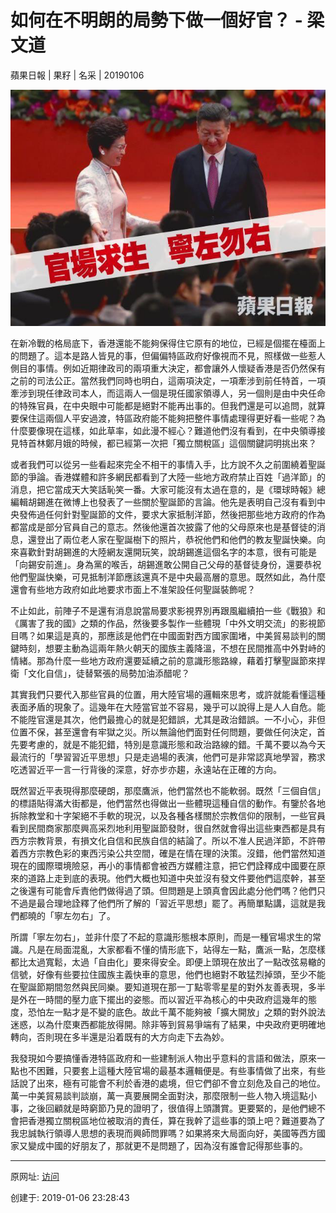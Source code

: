 # 如何在不明朗的局勢下做一個好官？ - 梁文道 

蘋果日報 | 果籽 | 名采 | 20190106

![图20190106-1一个好官](图20190106-1一个好官.png)

在新冷戰的格局底下，香港還能不能夠保得住它原有的地位，已經是個擺在檯面上的問題了。這本是路人皆見的事，但偏偏特區政府好像視而不見，照樣做一些惹人側目的事情。例如近期律政司的兩項重大決定，都會讓外人懷疑香港是否仍然保有之前的司法公正。當然我們同時也明白，這兩項決定，一項牽涉到前任特首，一項牽涉到現任律政司本人，而這兩人一個是現任國家領導人，另一個則是由中央任命的特殊官員，在中央眼中可能都是絕對不能再出事的。但我們還是可以追問，就算要保住這兩個人平安過渡，特區政府能不能夠把整件事情處理得更好看一些呢？為什麼要像現在這樣，如此草率，如此漫不經心？難道他們沒有看到，在中央領導接見特首林鄭月娥的時候，都已經第一次把「獨立關稅區」這個關鍵詞明挑出來？  

或者我們可以從另一些看起來完全不相干的事情入手，比方說不久之前圍繞着聖誕節的爭論。香港媒體和許多網民都看到了大陸一些地方政府禁止百姓「過洋節」的消息，把它當成天大笑話恥笑一番。大家可能沒有太過在意的，是《環球時報》總編輯胡錫進在微博上也發表了一些關於聖誕節的言論。他先是表明自己沒有看到中央發佈過任何針對聖誕節的文件，要求大家抵制洋節，然後把那些地方政府的作為都當成是部分官員自己的意志。然後他還首次披露了他的父母原來也是基督徒的消息，還登出了兩位老人家在聖誕樹下的照片，恭祝他們和他們的教友聖誕快樂。向來喜歡針對胡錫進的大陸網友還開玩笑，說胡錫進這個名字的本意，很有可能是「向錫安前進」。身為黨的喉舌，胡錫進敢公開自己父母的基督徒身份，還要恭祝他們聖誕快樂，可見抵制洋節應該還真不是中央最高層的意思。既然如此，為什麼還會有些地方政府如此地要求市面上不准架設任何聖誕裝飾呢？  

不止如此，前陣子不是還有消息說當局要求影視界別再跟風繼續拍一些《戰狼》和《厲害了我的國》之類的作品，然後要多製作一些體現「中外文明交流」的影視節目嗎？如果這是真的，那應該是他們在中國面對西方國家圍堵，中美貿易談判的關鍵時刻，想要主動為這兩年熱火朝天的國族主義降溫，不想在民間推高中外對峙的情緒。那為什麼一些地方政府還要延續之前的意識形態路線，藉着打擊聖誕節來捍衛「文化自信」，徒替緊張的局勢加油添醋呢？  

其實我們只要代入那些官員的位置，用大陸官場的邏輯來思考，或許就能看懂這種表面矛盾的現象了。這幾年在大陸當官並不容易，幾乎可以說得上是人人自危。能不能陞官還是其次，他們最擔心的就是犯錯誤，尤其是政治錯誤。一不小心，非但位置不保，甚至還會有牢獄之災。所以無論他們面對任何問題，要做任何決定，首先要考慮的，就是不能犯錯，特別是意識形態和政治路線的錯。千萬不要以為今天最流行的「學習習近平思想」只是走過場的表演，他們可是非常認真地學習，務求吃透習近平一言一行背後的深意，好亦步亦趨，永遠站在正確的方向。  

既然習近平表現得那麼硬朗，那麼鷹派，他們當然也不能軟弱。既然「三個自信」的標語貼得滿大街都是，他們當然也得做出一些體現這種自信的動作。有鑒於各地拆除教堂和十字架絕不手軟的現況，以及各種各樣關於宗教信仰的限制，一些官員看到民間商家那麼興高采烈地利用聖誕節發財，很自然就會得出這些東西都是具有西方宗教背景，有損文化自信和民族自信的結論了。所以不准人民過洋節，不許帶着西方宗教色彩的東西污染公共空間，確是在情在理的決策。沒錯，他們當然知道現在的國際環境險惡，再小的事情都會被西方媒體注意，把它們詮釋成中國要在原來的道路上走到底的表現。他們大概也知道中央並沒有發文件要他們這麼幹，甚至之後還有可能會斥責他們做得過了頭。但問題是上頭真會因此處分他們嗎？他們只不過是最合理地詮釋了他們所了解的「習近平思想」罷了。再簡單點講，這就是我們都曉的「寧左勿右」了。  

所謂「寧左勿右」，並非什麼了不起的意識形態根本原則，而是一種官場求生的常識。凡是在局面混亂，大家都看不懂的情形底下，站得左一點，鷹派一點，怎麼樣都比太過寬鬆，太過「自由化」要來得安全。即便上頭現在放出了一點改弦易轍的信號，好像有些要拉住國族主義快車的意思，他們也絕對不敢猛烈掉頭，至少不能在聖誕節期間忽然與民同樂。要知道現在那一丁點零零星星的對外友善表現，多半是外在一時間的壓力底下擺出的姿態。而以習近平為核心的中央政府這幾年的態度，恐怕左一點才是不變的底色。故此千萬不能夠被「擴大開放」之類的對外說法迷惑，以為什麼東西都能放得開。除非等到貿易爭端有了結果，中央政府更明確地轉向，否則現在多半還是沿着既有的大方向走下去為妙。  

我發現如今要搞懂香港特區政府和一些建制派人物出乎意料的言語和做法，原來一點也不困難，只要套上這種大陸官場的最基本邏輯便是。有些事情做了出來，有些話說了出來，極有可能會不利於香港的處境，但它們卻不會立刻危及自己的地位。萬一中美貿易談判談崩，萬一真要展開全面對決，那麼限制一些人物入境這點小事，之後回顧就是時窮節乃見的證明了，很值得上頭讚賞。更要緊的，是他們總不會把香港獨立關稅區地位被取消的責任，算在我幹了這些事的頭上吧？難道要為了我忠誠執行領導人思想的表現而興師問罪嗎？如果將來大局面向好，美國等西方國家又變成中國的好朋友了，那就更不是問題了，因為沒有誰會記得那些事的。

---------------------------------------------------


原网址: [访问](https://hk.lifestyle.appledaily.com/lifestyle/columnist/%E6%A2%81%E6%96%87%E9%81%93/daily/article/20190106/20584529)

创建于: 2019-01-06 23:28:43
